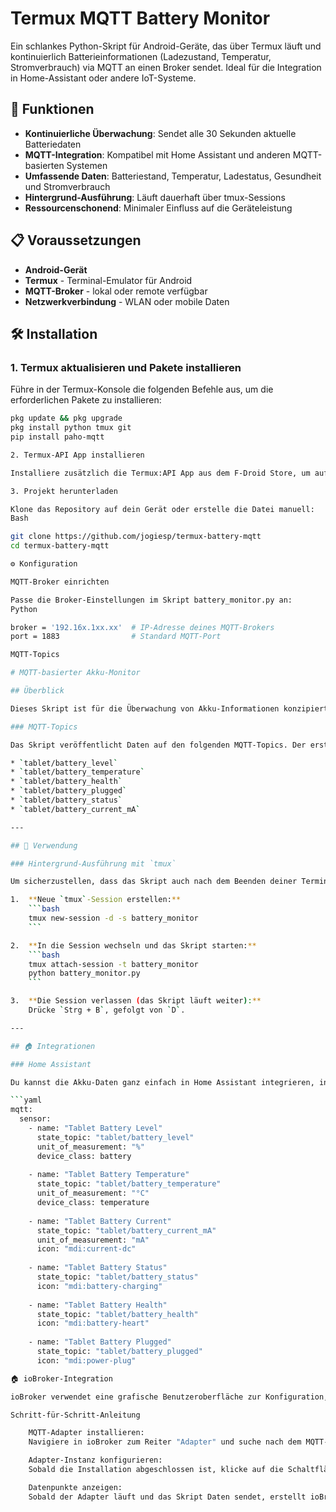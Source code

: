 # Termux MQTT Battery Monitor

Ein schlankes Python-Skript für Android-Geräte, das über Termux läuft und kontinuierlich Batterieinformationen (Ladezustand, Temperatur, Stromverbrauch) via MQTT an einen Broker sendet. Ideal für die Integration in Home-Assistant oder andere IoT-Systeme.

## 📱 Funktionen

- **Kontinuierliche Überwachung**: Sendet alle 30 Sekunden aktuelle Batteriedaten
- **MQTT-Integration**: Kompatibel mit Home Assistant und anderen MQTT-basierten Systemen
- **Umfassende Daten**: Batteriestand, Temperatur, Ladestatus, Gesundheit und Stromverbrauch
- **Hintergrund-Ausführung**: Läuft dauerhaft über tmux-Sessions
- **Ressourcenschonend**: Minimaler Einfluss auf die Geräteleistung

## 📋 Voraussetzungen

- **Android-Gerät**
- **Termux** - Terminal-Emulator für Android
- **MQTT-Broker** - lokal oder remote verfügbar
- **Netzwerkverbindung** - WLAN oder mobile Daten

## 🛠️ Installation

### 1. Termux aktualisieren und Pakete installieren

Führe in der Termux-Konsole die folgenden Befehle aus, um die erforderlichen Pakete zu installieren:

```bash
pkg update && pkg upgrade
pkg install python tmux git
pip install paho-mqtt

2. Termux-API App installieren

Installiere zusätzlich die Termux:API App aus dem F-Droid Store, um auf die Batteriedaten zugreifen zu können.

3. Projekt herunterladen

Klone das Repository auf dein Gerät oder erstelle die Datei manuell:
Bash

git clone https://github.com/jogiesp/termux-battery-mqtt
cd termux-battery-mqtt

⚙️ Konfiguration

MQTT-Broker einrichten

Passe die Broker-Einstellungen im Skript battery_monitor.py an:
Python

broker = '192.16x.1xx.xx'  # IP-Adresse deines MQTT-Brokers
port = 1883                # Standard MQTT-Port

MQTT-Topics

# MQTT-basierter Akku-Monitor

## Überblick

Dieses Skript ist für die Überwachung von Akku-Informationen konzipiert und sendet diese Daten an einen MQTT-Broker. Die gesammelten Daten umfassen den Ladestand, die Temperatur, den Zustand, den Ladezustand (ob angeschlossen), den Status und den Stromverbrauch in Milliampere (mA).

### MQTT-Topics

Das Skript veröffentlicht Daten auf den folgenden MQTT-Topics. Der erste Teil des Topic-Pfads, z. B. `tablet`, kann direkt im Skript an deine Bedürfnisse angepasst werden, um es beispielsweise für ein Handy (`handy`) oder ein Android-Gerät (`android`) zu verwenden.

* `tablet/battery_level`
* `tablet/battery_temperature`
* `tablet/battery_health`
* `tablet/battery_plugged`
* `tablet/battery_status`
* `tablet/battery_current_mA`

---

## 🚀 Verwendung

### Hintergrund-Ausführung mit `tmux`

Um sicherzustellen, dass das Skript auch nach dem Beenden deiner Terminal-Sitzung weiterläuft, ist die Verwendung von `tmux` eine hervorragende Methode.

1.  **Neue `tmux`-Session erstellen:**
    ```bash
    tmux new-session -d -s battery_monitor
    ```

2.  **In die Session wechseln und das Skript starten:**
    ```bash
    tmux attach-session -t battery_monitor
    python battery_monitor.py
    ```

3.  **Die Session verlassen (das Skript läuft weiter):**
    Drücke `Strg + B`, gefolgt von `D`.

---

## 🏠 Integrationen

### Home Assistant

Du kannst die Akku-Daten ganz einfach in Home Assistant integrieren, indem du die folgenden Sensoren zu deiner `configuration.yaml`-Datei hinzufügst.

```yaml
mqtt:
  sensor:
    - name: "Tablet Battery Level"
      state_topic: "tablet/battery_level"
      unit_of_measurement: "%"
      device_class: battery
      
    - name: "Tablet Battery Temperature"
      state_topic: "tablet/battery_temperature"
      unit_of_measurement: "°C"
      device_class: temperature
      
    - name: "Tablet Battery Current"
      state_topic: "tablet/battery_current_mA"
      unit_of_measurement: "mA"
      icon: "mdi:current-dc"
      
    - name: "Tablet Battery Status"
      state_topic: "tablet/battery_status"
      icon: "mdi:battery-charging"
      
    - name: "Tablet Battery Health"
      state_topic: "tablet/battery_health"
      icon: "mdi:battery-heart"
      
    - name: "Tablet Battery Plugged"
      state_topic: "tablet/battery_plugged"
      icon: "mdi:power-plug"

🏠 ioBroker-Integration

ioBroker verwendet eine grafische Benutzeroberfläche zur Konfiguration, daher gibt es hier keine Code-Blöcke zum Kopieren, wie sie bei Home Assistant verwendet werden. Stattdessen musst du den MQTT-Adapter in ioBroker konfigurieren, um die Daten zu empfangen.

Schritt-für-Schritt-Anleitung

    MQTT-Adapter installieren:
    Navigiere in ioBroker zum Reiter "Adapter" und suche nach dem MQTT-Adapter. Klicke auf die Schaltfläche, um ihn zu installieren.

    Adapter-Instanz konfigurieren:
    Sobald die Installation abgeschlossen ist, klicke auf die Schaltfläche "Neue Instanz hinzufügen". Wähle in den Einstellungen "Client/subscriber" und gib die IP-Adresse und den Port deines MQTT-Brokers an, den du auch in deinem Python-Skript nutzt.

    Datenpunkte anzeigen:
    Sobald der Adapter läuft und das Skript Daten sendet, erstellt ioBroker automatisch Datenpunkte unter dem Objektbaum mqtt.0. Du kannst die Datenpunkte dann unter dem Reiter "Objekte" finden und in Visualisierungen, Skripten oder Automatisierungen verwenden.
